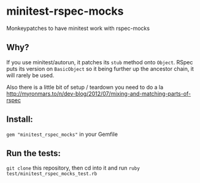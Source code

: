 minitest-rspec-mocks
====================

Monkeypatches to have minitest work with rspec-mocks

Why?
----
If you use minitest/autorun, it patches its `stub` method onto `Object`. RSpec puts its version on `BasicObject` so it being further up the ancestor chain, it will rarely be used.
  
Also there is a little bit of setup / teardown you need to do a la http://myronmars.to/n/dev-blog/2012/07/mixing-and-matching-parts-of-rspec 

Install: 
----
`gem "minitest_rspec_mocks"` in your Gemfile

Run the tests: 
----
`git clone` this repository, then cd into it and run `ruby test/minitest_rspec_mocks_test.rb`



